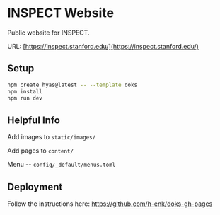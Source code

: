 # INSPECT Website

Public website for INSPECT.

URL: [https://inspect.stanford.edu/](https://inspect.stanford.edu/)

## Setup

```bash
npm create hyas@latest -- --template doks
npm install
npm run dev
```

## Helpful Info

Add images to `static/images/`

Add pages to `content/`

Menu -- `config/_default/menus.toml`

## Deployment

Follow the instructions here: https://github.com/h-enk/doks-gh-pages
